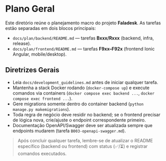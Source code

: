 # Plano Geral

Este diretório reúne o planejamento macro do projeto **Faladesk**. As tarefas estão separadas em dois blocos principais:

- `docs/plan/backend/README.md` — tarefas **Bxxx/Rxxx** (backend, infra, release).
- `docs/plan/frontend/README.md` — tarefas **F9xx–F92x** (frontend Ionic Angular, mobile/desktop).

## Diretrizes Gerais
- Leia `docs/development_guidelines.md` antes de iniciar qualquer tarefa.
- Mantenha a stack Docker rodando (`docker-compose up`) e execute comandos via containers (`docker compose exec backend ...`, `docker compose exec frontend ...`).
- Gere migrations somente dentro do container backend (`python manage.py makemigrations`).
- Toda regra de negócio deve residir no backend; se o frontend precisar de lógica nova, crie/ajuste o endpoint correspondente primeiro.
- Documentação OpenAPI/Swagger deve ser atualizada sempre que endpoints mudarem (tarefa `B003-openapi-swagger.md`).

> Após concluir qualquer tarefa, lembre-se de atualizar o README específico (backend ou frontend) com status (✅/⏳) e registrar comandos executados.
